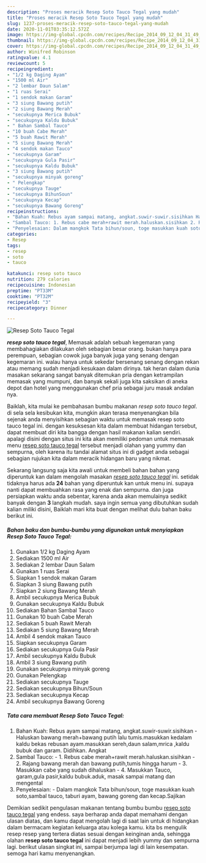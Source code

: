 ```yaml
---
description: "Proses meracik Resep Soto Tauco Tegal yang mudah"
title: "Proses meracik Resep Soto Tauco Tegal yang mudah"
slug: 1237-proses-meracik-resep-soto-tauco-tegal-yang-mudah
date: 2020-11-01T03:35:12.572Z
image: https://img-global.cpcdn.com/recipes/Recipe_2014_09_12_04_31_49_608_0fa18c75eb974fdd07dd/751x532cq70/resep-soto-tauco-tegal-foto-resep-utama.jpg
thumbnail: https://img-global.cpcdn.com/recipes/Recipe_2014_09_12_04_31_49_608_0fa18c75eb974fdd07dd/751x532cq70/resep-soto-tauco-tegal-foto-resep-utama.jpg
cover: https://img-global.cpcdn.com/recipes/Recipe_2014_09_12_04_31_49_608_0fa18c75eb974fdd07dd/751x532cq70/resep-soto-tauco-tegal-foto-resep-utama.jpg
author: Winifred Robinson
ratingvalue: 4.1
reviewcount: 5
recipeingredient:
- "1/2 kg Daging Ayam"
- "1500 ml Air"
- "2 lembar Daun Salam"
- "1 ruas Serai"
- "1 sendok makan Garam"
- "3 siung Bawang putih"
- "2 siung Bawang Merah"
- "secukupnya Merica Bubuk"
- "secukupnya Kaldu Bubuk"
- " Bahan Sambal Tauco"
- "10 buah Cabe Merah"
- "5 buah Rawit Merah"
- "5 siung Bawang Merah"
- "4 sendok makan Tauco"
- "secukupnya Garam"
- "secukupnya Gula Pasir"
- "secukupnya Kaldu Bubuk"
- "3 siung Bawang putih"
- "secukupnya minyak goreng"
- " Pelengkap"
- "secukupnya Tauge"
- "secukupnya BihunSoun"
- "secukupnya Kecap"
- "secukupnya Bawang Goreng"
recipeinstructions:
- "Bahan Kuah: Rebus ayam sampai matang, angkat.suwir-suwir.sisihkan Haluskan bawang merah+bawang putih lalu tumis.masukkan kedalam kaldu bekas rebusan ayam.masukkan sereh,daun salam,mrica ,kaldu bubuk dan garam. Didihkan. Angkat"
- "Sambal Tauco: 1. Rebus cabe merah+rawit merah.haluskan.sisihkan 2. Rajang bawang merah dan bawang putih,tumis hingga harum 3. Masukkan cabe yang sudah dihaluskan 4. Masukkan Tauco, garam,gula pasir,kaldu bubuk.aduk, masak sampai matang dan mengental"
- "Penyelesaian: Dalam mangkok Tata bihun/soun, toge masukkan kuah soto,sambal tauco, taburi ayam, bawang goreng dan kecap.Sajikan"
categories:
- Resep
tags:
- resep
- soto
- tauco

katakunci: resep soto tauco 
nutrition: 279 calories
recipecuisine: Indonesian
preptime: "PT33M"
cooktime: "PT32M"
recipeyield: "3"
recipecategory: Dinner

---
```



![Resep Soto Tauco Tegal](https://img-global.cpcdn.com/recipes/Recipe_2014_09_12_04_31_49_608_0fa18c75eb974fdd07dd/751x532cq70/resep-soto-tauco-tegal-foto-resep-utama.jpg)

<b><i>resep soto tauco tegal</i></b>, Memasak adalah sebuah kegemaran yang membahagiakan dilakukan oleh sebagian besar orang. bukan hanya para perempuan, sebagian cowok juga banyak juga yang senang dengan kegemaran ini. walau hanya untuk sekedar bersenang senang dengan rekan atau memang sudah menjadi kesukaan dalam dirinya. tak heran dalam dunia masakan sekarang sangat banyak ditemukan pria dengan ketrampilan memasak yang mumpuni, dan banyak sekali juga kita saksikan di aneka depot dan hotel yang menggunakan chef pria sebagai juru masak andalan nya.

Baiklah, kita mulai ke pembahasan bumbu makanan <i>resep soto tauco tegal</i>. di sela sela kesibukan kita, mungkin akan terasa menyenangkan bila sejenak anda menyisihkan sebagian waktu untuk memasak resep soto tauco tegal ini. dengan kesuksesan kita dalam membuat hidangan tersebut, dapat membuat diri kita bangga dengan hasil makanan kalian sendiri. apalagi disini dengan situs ini kita akan memiliki pedoman untuk memasak menu <u>resep soto tauco tegal</u> tersebut menjadi olahan yang yummy dan sempurna, oleh karena itu tandai alamat situs ini di gadget anda sebagai sebagian rujukan kita dalam meracik hidangan baru yang nikmat.




Sekarang langsung saja kita awali untuk membeli bahan bahan yang diperuntuk kan dalam mengolah masakan <u><i>resep soto tauco tegal</i></u> ini. setidak tidaknya harus ada <b>24</b> bahan yang diperuntuk kan untuk menu ini. supaya nanti dapat membuahkan rasa yang enak dan sempurna. dan juga persiapkan waktu anda sebentar, karena anda akan memulainya sedikit banyak dengan <b>3</b> langkah mudah. saya ingin semua yang dibutuhkan sudah kalian miliki disini, Baiklah mari kita buat dengan melihat dulu bahan baku berikut ini.

<!--inarticleads1-->

##### Bahan baku dan bumbu-bumbu yang digunakan untuk menyiapkan Resep Soto Tauco Tegal:

1. Gunakan 1/2 kg Daging Ayam
1. Sediakan 1500 ml Air
1. Sediakan 2 lembar Daun Salam
1. Gunakan 1 ruas Serai
1. Siapkan 1 sendok makan Garam
1. Siapkan 3 siung Bawang putih
1. Siapkan 2 siung Bawang Merah
1. Ambil secukupnya Merica Bubuk
1. Gunakan secukupnya Kaldu Bubuk
1. Sediakan  Bahan Sambal Tauco
1. Gunakan 10 buah Cabe Merah
1. Sediakan 5 buah Rawit Merah
1. Sediakan 5 siung Bawang Merah
1. Ambil 4 sendok makan Tauco
1. Siapkan secukupnya Garam
1. Sediakan secukupnya Gula Pasir
1. Ambil secukupnya Kaldu Bubuk
1. Ambil 3 siung Bawang putih
1. Gunakan secukupnya minyak goreng
1. Gunakan  Pelengkap
1. Sediakan secukupnya Tauge
1. Sediakan secukupnya Bihun/Soun
1. Sediakan secukupnya Kecap
1. Ambil secukupnya Bawang Goreng




<!--inarticleads2-->

##### Tata cara membuat Resep Soto Tauco Tegal:

1. Bahan Kuah: Rebus ayam sampai matang, angkat.suwir-suwir.sisihkan - Haluskan bawang merah+bawang putih lalu tumis.masukkan kedalam kaldu bekas rebusan ayam.masukkan sereh,daun salam,mrica ,kaldu bubuk dan garam. Didihkan. Angkat
1. Sambal Tauco: - 1. Rebus cabe merah+rawit merah.haluskan.sisihkan - 2. Rajang bawang merah dan bawang putih,tumis hingga harum - 3. Masukkan cabe yang sudah dihaluskan - 4. Masukkan Tauco, garam,gula pasir,kaldu bubuk.aduk, masak sampai matang dan mengental
1. Penyelesaian: - Dalam mangkok Tata bihun/soun, toge masukkan kuah soto,sambal tauco, taburi ayam, bawang goreng dan kecap.Sajikan




Demikian sedikit pengulasan makanan tentang bumbu bumbu <u>resep soto tauco tegal</u> yang endess. saya berharap anda dapat memahami dengan ulasan diatas, dan kamu dapat mengolah lagi di saat lain untuk di hidangkan dalam bermacam kegiatan keluarga atau kolega kamu. kita bs mengulik resep resep yang tertera diatas sesuai dengan keinginan anda, sehingga olahan <b>resep soto tauco tegal</b> ini dapat menjadi lebih yummy dan sempurna lagi. berikut ulasan singkat ini, sampai berjumpa lagi di lain kesempatan. semoga hari kamu menyenangkan.
